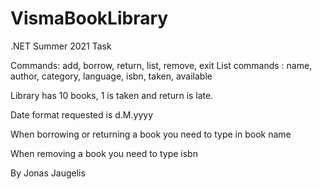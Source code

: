 # VismaBookLibrary
.NET Summer 2021 Task

Commands: add, borrow, return, list, remove, exit
List commands : name, author, category, language, isbn, taken, available

Library has 10 books, 1 is taken and return is late.

Date format requested is d.M.yyyy

When borrowing or returning a book you need to type in book name

When removing a book you need to type isbn

By Jonas Jaugelis
